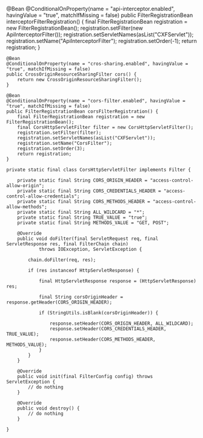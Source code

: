 @Bean
    @ConditionalOnProperty(name = "api-interceptor.enabled", havingValue = "true", matchIfMissing = false)
    public FilterRegistrationBean interceptorFilterRegistration() {
        final FilterRegistrationBean registration = new FilterRegistrationBean();
        registration.setFilter(new ApiInterceptorFilter());
        registration.setServletNames(asList("CXFServlet"));
        registration.setName("ApiInterceptorFilter");
        registration.setOrder(-1);
        return registration;
    }

    @Bean
    @ConditionalOnProperty(name = "cros-sharing.enabled", havingValue = "true", matchIfMissing = false)
    public CrossOriginResourceSharingFilter cors() {
        return new CrossOriginResourceSharingFilter();
    }

    @Bean
    @ConditionalOnProperty(name = "cors-filter.enabled", havingValue = "true", matchIfMissing = false)
    public FilterRegistrationBean corsFilterRegistration() {
        final FilterRegistrationBean registration = new FilterRegistrationBean();
        final CorsHttpServletFilter filter = new CorsHttpServletFilter();
        registration.setFilter(filter);
        registration.setServletNames(asList("CXFServlet"));
        registration.setName("CorsFilter");
        registration.setOrder(3);
        return registration;
    }

    private static final class CorsHttpServletFilter implements Filter {

        private static final String CORS_ORIGIN_HEADER = "access-control-allow-origin";
        private static final String CORS_CREDENTIALS_HEADER = "access-control-allow-credentials";
        private static final String CORS_METHODS_HEADER = "access-control-allow-methods";
        private static final String ALL_WILDCARD = "*";
        private static final String TRUE_VALUE = "true";
        private static final String METHODS_VALUE = "GET, POST";

        @Override
        public void doFilter(final ServletRequest req, final ServletResponse res, final FilterChain chain)
                throws IOException, ServletException {

            chain.doFilter(req, res);

            if (res instanceof HttpServletResponse) {

                final HttpServletResponse response = (HttpServletResponse) res;

                final String corsOriginHeader = response.getHeader(CORS_ORIGIN_HEADER);

                if (StringUtils.isBlank(corsOriginHeader)) {

                    response.setHeader(CORS_ORIGIN_HEADER, ALL_WILDCARD);
                    response.setHeader(CORS_CREDENTIALS_HEADER, TRUE_VALUE);
                    response.setHeader(CORS_METHODS_HEADER, METHODS_VALUE);
                }
            }
        }

        @Override
        public void init(final FilterConfig config) throws ServletException {
            // do nothing
        }

        @Override
        public void destroy() {
            // do nothing
        }

    }
    
